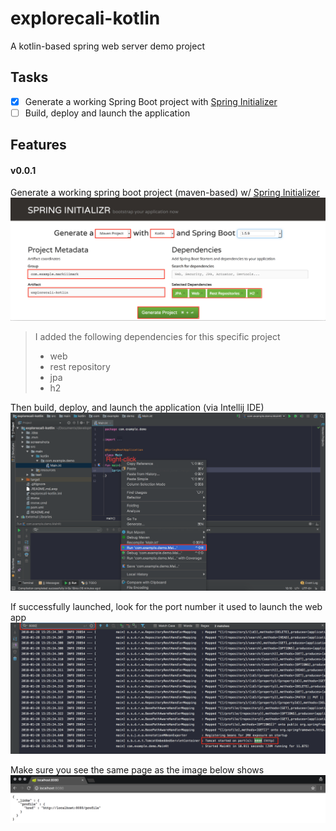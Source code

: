 # explorecali-kotlin
A kotlin-based spring web server demo project

## Tasks
- [x] Generate a working Spring Boot project with [Spring Initializer][hl1]
- [ ] Build, deploy and launch the application

## Features
#### v0.0.1 
Generate a working spring boot project (maven-based) w/ [Spring Initializer][hl1]
![img01][img01]
> I added the following dependencies for this specific project
> - web
> - rest repository
> - jpa
> - h2

Then build, deploy, and launch the application (via Intellij IDE)
![img02][img02]

If successfully launched, look for the port number it used to launch the web app
![img03][img03]

Make sure you see the same page as the image below shows
![img04][img04]


[hl1]: https://start.spring.io
[img01]: screenshots/img01.png 
[img02]: screenshots/img02.png
[img03]: screenshots/img03.png
[img04]: screenshots/img04.png
